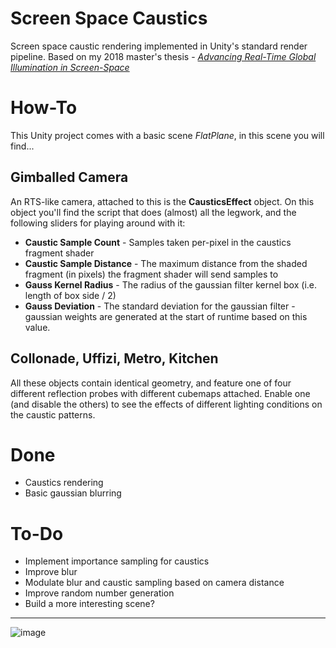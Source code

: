 # Screen Space Caustics
 Screen space caustic rendering implemented in Unity's standard render pipeline. Based on my 2018 master's thesis - [_Advancing Real-Time Global Illumination in Screen-Space_](https://mega.nz/file/TgIwVZLK#DVKZM9sLtvk3nYt2RG0hwhmzHfC2vW3Aa49xUroXgpk)
 
# How-To
This Unity project comes with a basic scene _FlatPlane_, in this scene you will find...

## Gimballed Camera ## 
An RTS-like camera, attached to this is the **CausticsEffect** object. On this object you'll find the script that does (almost) all the legwork, and the following sliders for playing around with it:
- **Caustic Sample Count** - Samples taken per-pixel in the caustics fragment shader
- **Caustic Sample Distance** - The maximum distance from the shaded fragment (in pixels) the fragment shader will send samples to
- **Gauss Kernel Radius** - The radius of the gaussian filter kernel box (i.e. length of box side / 2)
- **Gauss Deviation** - The standard deviation for the gaussian filter - gaussian weights are generated at the start of runtime based on this value.

## Collonade, Uffizi, Metro, Kitchen ## 
All these objects contain identical geometry, and feature one of four different reflection probes with different cubemaps attached. Enable one (and disable the others) to see the effects of different lighting conditions on the caustic patterns.
 
# Done
- Caustics rendering
- Basic gaussian blurring

# To-Do
- Implement importance sampling for caustics
- Improve blur
- Modulate blur and caustic sampling based on camera distance
- Improve random number generation
- Build a more interesting scene?

---

![image](https://user-images.githubusercontent.com/10632002/120116790-ad74ff80-c181-11eb-90a8-3af985ddd17a.png)
